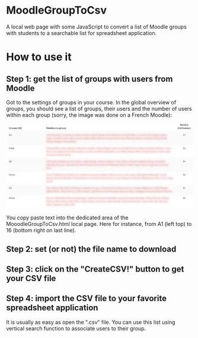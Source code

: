 # MoodleGroupToCsv
A local web page with some JavaScript to convert a list of Moodle groups with students to a searchable list for spreadsheet application.

# How to use it
## Step 1: get the list of groups with users from Moodle

Got to the settings of groups in your course. In the global overview of groups, you should see a list of groups, their users and the number of users within each group (sorry, the image was done on a French Moodle):

![Moodle groups](ListOfGroups.jpg)

You copy paste text into the dedicated area of the MooodleGroupToCsv.html local page. Here for instance, from A1 (left top) to 16 (bottom right on last line).

## Step 2: set (or not) the file name to download

## Step 3: click on the "CreateCSV!" button to get your CSV file

## Step 4: import the CSV file to your favorite spreadsheet application

It is usually as easy as open the ".csv" file. You can use this list using vertical search function to associate users to their group.